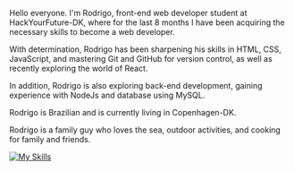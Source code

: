 Hello everyone. I'm Rodrigo, front-end web developer student at HackYourFuture-DK, where for the last 8 months I have been acquiring the necessary skills to become a web developer.

With determination, Rodrigo has been sharpening his skills in HTML, CSS, JavaScript, and mastering Git and GitHub for version control, as well as recently exploring the world of React.

In addition, Rodrigo is also exploring back-end development, gaining experience with NodeJs and database using MySQL.

Rodrigo is Brazilian and is currently living in Copenhagen-DK.

Rodrigo is a family guy who loves the sea, outdoor activities, and cooking for family and friends.

[![My Skills](https://skillicons.dev/icons?i=js,html,css,mysql,nodejs,postman,react,vscode)](https://skillicons.dev)

